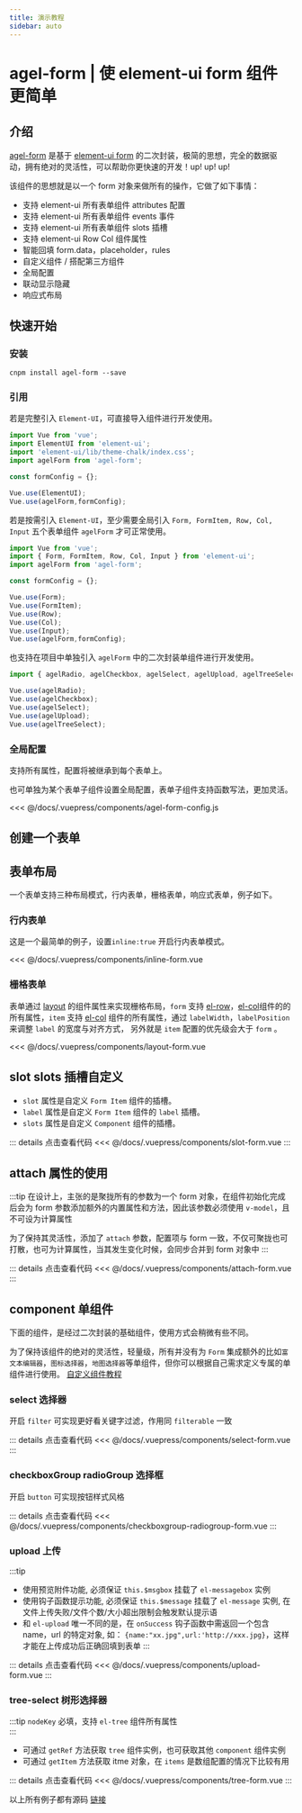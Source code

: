 ```yaml
---
title: 演示教程
sidebar: auto
---
```


# agel-form | 使 element-ui form 组件更简单

## 介绍

[agel-form](https://github.com/agrass-GitHub/agel-form) 是基于 [element-ui form](https://element.eleme.cn/#/zh-CN/component/form) 的二次封装，极简的思想，完全的数据驱动，拥有绝对的灵活性，可以帮助你更快速的开发！up! up! up!

该组件的思想就是以一个 form 对象来做所有的操作，它做了如下事情：

- 支持 element-ui 所有表单组件 attributes 配置
- 支持 element-ui 所有表单组件 events 事件
- 支持 element-ui 所有表单组件 slots 插槽
- 支持 element-ui Row Col 组件属性
- 智能回填 form.data，placeholder，rules
- 自定义组件 / 搭配第三方组件
- 全局配置
- 联动显示隐藏
- 响应式布局


## 快速开始

### 安装

`cnpm install agel-form --save` 

### 引用

若是完整引入 `Element-UI`，可直接导入组件进行开发使用。

```js
import Vue from 'vue';
import ElementUI from 'element-ui';
import 'element-ui/lib/theme-chalk/index.css';
import agelForm from 'agel-form';

const formConfig = {};

Vue.use(ElementUI);
Vue.use(agelForm,formConfig);
```

若是按需引入 `Element-UI`，至少需要全局引入 `Form, FormItem, Row, Col, Input` 五个表单组件 `agelForm` 才可正常使用。

```js
import Vue from 'vue';
import { Form, FormItem, Row, Col, Input } from 'element-ui';
import agelForm from 'agel-form';

const formConfig = {};

Vue.use(Form);
Vue.use(FormItem);
Vue.use(Row);
Vue.use(Col);
Vue.use(Input);
Vue.use(agelForm,formConfig);
```

也支持在项目中单独引入 `agelForm` 中的二次封装单组件进行开发使用。

```js
import { agelRadio, agelCheckbox, agelSelect, agelUpload, agelTreeSelect } from "agel-form";

Vue.use(agelRadio);
Vue.use(agelCheckbox);
Vue.use(agelSelect);
Vue.use(agelUpload);
Vue.use(agelTreeSelect);
```

### 全局配置

支持所有属性，配置将被继承到每个表单上。

也可单独为某个表单子组件设置全局配置，表单子组件支持函数写法，更加灵活。

<<< @/docs/.vuepress/components/agel-form-config.js


## 创建一个表单

## 表单布局

<!-- 简单的介绍一下 `form` 数据配置支持哪些属性：

- `form` 支持配置 [el-form](https://element.eleme.cn/#/zh-CN/component/form#form-attributes)，[el-row](https://element.eleme.cn/#/zh-CN/component/layout#row-attributes)，[el-col](https://element.eleme.cn/#/zh-CN/component/layout#col-attributes)，[el-form-item](https://element.eleme.cn/#/zh-CN/component/form#form-item-attributes) 组件的的所有属性
- `item` 支持配置 [el-col](https://element.eleme.cn/#/zh-CN/component/layout#col-attributes)，[el-form-item](https://element.eleme.cn/#/zh-CN/component/form#form-item-attributes) 组件的的所有属性，优先级大于 `form`，以及 `component` 组件的动态参数

```json
{
  data: {},
  items: {
    password: {
      component:"el-input",
      label: "密码",
      span: 10,
      showPassword:true,
    },
  },
}
``` -->

一个表单支持三种布局模式，行内表单，栅格表单，响应式表单，例子如下。

### 行内表单 

这是一个最简单的例子，设置`inline:true` 开启行内表单模式。

<ClientOnly><inline-form/></ClientOnly>

<<< @/docs/.vuepress/components/inline-form.vue


### 栅格表单

表单通过 [layout](https://element.eleme.cn/#/zh-CN/component/layout#layout-bu-ju) 的组件属性来实现栅格布局，`form` 支持 [el-row](https://element.eleme.cn/#/zh-CN/component/layout#row-attributes)，[el-col](https://element.eleme.cn/#/zh-CN/component/layout#col-attributes)组件的的所有属性，`item` 支持 [el-col](https://element.eleme.cn/#/zh-CN/component/layout#col-attributes) 组件的所有属性，通过 `labelWidth`，`labelPosition` 来调整 `label` 的宽度与对齐方式， 另外就是 `item` 配置的优先级会大于 `form` 。

 
<ClientOnly><layout-form/></ClientOnly>

<<< @/docs/.vuepress/components/layout-form.vue

## slot slots 插槽自定义

- `slot` 属性是自定义 `Form Item` 组件的插槽。
- `label` 属性是自定义 `Form Item` 组件的 `label` 插槽。
- `slots` 属性是自定义 `Component` 组件的插槽。

<ClientOnly><slot-form/></ClientOnly>

::: details 点击查看代码
<<< @/docs/.vuepress/components/slot-form.vue
:::

## attach 属性的使用

:::tip
在设计上，主张的是聚拢所有的参数为一个 form 对象，在组件初始化完成后会为 form 参数添加额外的内置属性和方法，因此该参数必须使用 `v-model`，且不可设为计算属性

为了保持其灵活性，添加了 `attach` 参数，配置项与 form 一致，不仅可聚拢也可打散，也可为计算属性，当其发生变化时候，会同步合并到 form 对象中
:::

<ClientOnly><attach-form/></ClientOnly>

::: details 点击查看代码
<<< @/docs/.vuepress/components/attach-form.vue
:::



## component 单组件

下面的组件，是经过二次封装的基础组件，使用方式会稍微有些不同。

为了保持该组件的绝对的灵活性，轻量级，所有并没有为 `Form` 集成额外的比如`富文本编辑器`，`图标选择器`，`地图选择器`等单组件，但你可以根据自己需求定义专属的单组件进行使用。
[自定义组件教程](/custom-component.md)


### select 选择器

开启 `filter` 可实现更好看关键字过滤，作用同 `filterable` 一致

<ClientOnly><select-form/></ClientOnly>

::: details 点击查看代码
<<< @/docs/.vuepress/components/select-form.vue
:::

### checkboxGroup radioGroup 选择框

开启 `button` 可实现按钮样式风格

<ClientOnly><checkboxgroup-radiogroup-form/></ClientOnly>

::: details 点击查看代码
<<< @/docs/.vuepress/components/checkboxgroup-radiogroup-form.vue
:::

### upload 上传

:::tip
- 使用预览附件功能, 必须保证 `this.$msgbox` 挂载了 `el-messagebox` 实例
- 使用钩子函数提示功能, 必须保证 `this.$message` 挂载了 `el-message` 实例, 在文件上传失败/文件个数/大小超出限制会触发默认提示语
- 和 `el-upload` 唯一不同的是，在 `onSuccess` 钩子函数中需返回一个包含 name，url 的特定对象, 如： `{name:"xx.jpg",url:'http://xxx.jpg}`，这样才能在上传成功后正确回填到表单
:::

<ClientOnly><upload-form/></ClientOnly>

::: details 点击查看代码
<<< @/docs/.vuepress/components/upload-form.vue
::: 

### tree-select 树形选择器

:::tip
`nodeKey` 必填，支持 `el-tree` 组件所有属性  
:::

- 可通过 `getRef` 方法获取 `tree` 组件实例，也可获取其他 `component` 组件实例
- 可通过 `getItem` 方法获取 itme 对象，在 `items` 是数组配置的情况下比较有用

<ClientOnly><tree-form/></ClientOnly>

::: details 点击查看代码
<<< @/docs/.vuepress/components/tree-form.vue
::: 

以上所有例子都有源码 [链接](https://github.com/agrass-GitHub/agel-form/tree/master/docs/.vuepress/components)